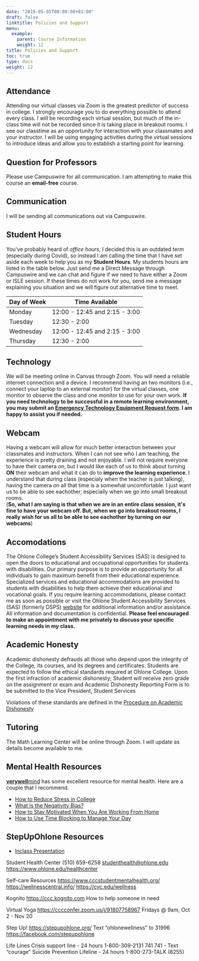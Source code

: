 ```yaml
---
date: "2019-05-05T00:00:00+01:00"
draft: false
linktitle: Policies and Support
menu:
  example:
    parent: Course Information
    weight: 12
title: Policies and Support
toc: true
type: docs
weight: 12
---
```


## Attendance
Attending our virtual classes via Zoom is the greatest predictor of success in college.  I strongly encourage you to do everything possible to attend every class.  I will be recording each virtual session, but much of the in-class time will not be recorded since it is taking place in breakout rooms.  I see our classtime as an opportunity for interaction with your classmates and your instructor.  I will be using engaging activities during the virtual sessions to introduce ideas and allow you to establish a starting point for learning.  

## Question for Professors
Please use Campuswire for all communication. I am attempting to make this course an **email-free** course.

## Communication
I will be sending all communications out via Campuswire.  

## Student Hours
You've probably heard of *office hours*, I decided this is an outdated term (especially during Covid), so instead I am calling the time that I have set aside each week to help you as my **Student Hours**.  My students hours are listed in the table below.  Just send me a Direct Message through Campuswire and we can chat and figure if we need to have either a Zoom or ISLE session.  If these times do not work for you, send me a message explaining you situation and we will figure out alternative time to meet.

| Day of Week  | Time Available                 |
|--------------|--------------------------------|
| Monday       | 12:00 - 12:45 and 2:15 - 3:00  |
| Tuesday      | 12:30 - 2:00                   |
| Wednesday    | 12:00 - 12:45 and 2:15 - 3:00  |
| Thursday     | 12:30 - 2:00                   |

## Technology
We will be meeting online in Canvas through Zoom. You will need a reliable internet connection and a device.  I recommend having an two monitors (i.e., connect your laptop to an external monitor) for the virtual classes, one monitor to observe the class and one monitor to use for your own work.  **If you need technology to be successful in a remote learning environment, you may submit an [Emergency Technology Equipment Request form](https://ohlone.formstack.com/forms/emergency_technology_equipment_request_form). I am happy to assist you if needed.**

## Webcam
Having a webcam will allow for much better interaction between your classmates and instructors.  When I can not see who I am teaching, the experience is pretty draining and not enjoyable.  I will not require everyone to have their camera on, but I would like each of us to think about turning **ON** their webcam and what it can do to **improve the learning experience**.  I understand that during class (especialy when the teacher is just talking), having the camera on all that time is a somewhat uncomfortable.  I just want us to be able to see eachother, especially when we go into small breakout rooms.   
(**So, what I am saying is that when we are in an entire class session, it's fine to have your webcam off.  But, when we go into breakout rooms, I really wish for us all to be able to see eachother by turning on our webcams**)

## Accomodations
The Ohlone College’s Student Accessibility Services (SAS) is designed to open the doors to educational and occupational opportunities for students with disabilities. Our primary purpose is to provide an opportunity for all individuals to gain maximum benefit from their educational experience. Specialized services and educational accommodations are provided to students with disabilities to help them achieve their educational and vocational goals. If you require learning accommodations, please contact me as soon as possible or visit the Ohlone Student Accessibility Services (SAS) (formerly DSPS) [website](https://www.ohlone.edu/sas) for additional information and/or assistance.  All information and documentation is confidential.  **Please feel encouraged to make an appointment with me privately to discuss your specific learning needs in my class.**

## Academic Honesty
Academic dishonesty defrauds all those who depend upon the integrity of the College, its courses, and its degrees and certificates. Students are expected to follow the ethical standards required at Ohlone College.  Upon the first infraction of academic dishonesty; Student will receive zero grade on the assignment or exam and Academic Dishonesty Reporting Form is to be submitted to the Vice President, Student Services 

Violations of these standards are defined in the [Procedure on Academic Dishonesty](http://www.ohlone.edu/org/studentservices/academicdishonesty.html) 

## Tutoring
The Math Learning Center will be online through Zoom.  I will update as details become available to me.

## Mental Health Resources
[**verywell**mind](verywellmind.com) has some excellent resource for mental health.  Here are a couple that I recommend.
- [How to Reduce Stress in College](https://www.verywellmind.com/college-life-how-to-reduce-stress-3145176)
- [What Is the Negativity Bias?](https://www.verywellmind.com/negative-bias-4589618)
- [How to Stay Motivated When You Are Working From Home](https://www.verywellmind.com/work-from-home-motivation-4802480)
- [How to Use Time Blocking to Manage Your Day](https://www.verywellmind.com/how-to-use-time-blocking-to-manage-your-day-4797509)

## StepUpOhlone Resources
- [Inclass Presentation]("public/pdf/stepup.pdf)

Student Health Center
(510) 659-6258
studenthealth@ohlone.edu
https://www.ohlone.edu/healthcenter
 

Self-care Resources
https://www.cccstudentmentalhealth.org/
https://wellnesscentral.info/
https://cvc.edu/wellness
 

Kognito
https://ccc.kognito.com
How to help someone in need
 

Virtual Yoga
https://cccconfer.zoom.us/j/91807758967
Fridays @ 9am, Oct 2 - Nov 20
 

Step Up!
https://stepupohlone.org/
Text “ohlonewellness” to 31996
https://facebook.com/stepupohlone
 

Life Lines
Crisis support line - 24 hours
1-800-309-2131
741 741 - Text “courage”
Suicide Prevention Lifeline - 24 hours
1-800-273-TALK (8255)